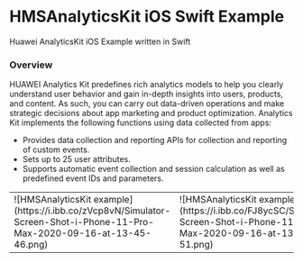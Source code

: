 # HMSAnalyticsKit iOS Swift Example
Huawei AnalyticsKit iOS Example written in Swift

<h3>Overview</h3>

HUAWEI Analytics Kit predefines rich analytics models to help you clearly understand user behavior and gain in-depth insights into users, products, and content. As such, you can carry out data-driven operations and make strategic decisions about app marketing and product optimization.
Analytics Kit implements the following functions using data collected from apps:

<ul>
  <li>Provides data collection and reporting APIs for collection and reporting of custom events.</li>
  <li>Sets up to 25 user attributes.</li>
  <li>Supports automatic event collection and session calculation as well as predefined event IDs and parameters.</li>
</ul>

<table>
  <tr>
    <td>
      ![HMSAnalyticsKit example](https://i.ibb.co/zVcp8vN/Simulator-Screen-Shot-i-Phone-11-Pro-Max-2020-09-16-at-13-45-46.png)
    </td>
    <td>
      ![HMSAnalyticsKit example](https://i.ibb.co/FJ8ycSC/Simulator-Screen-Shot-i-Phone-11-Pro-Max-2020-09-16-at-13-45-51.png)
    </td>
  </tr>
</table>
